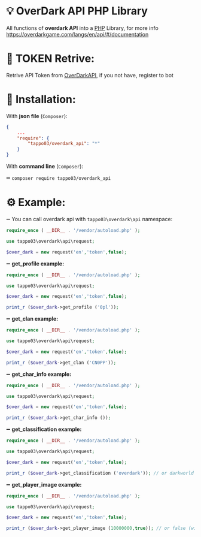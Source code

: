 # 💡 OverDark API PHP Library
All functions of <b>overdark API</b> into a <a href = 'https://php.net'>PHP</a> Library, for more info https://overdarkgame.com/langs/en/api/#/documentation

# 🔗 TOKEN Retrive:
Retrive API Token from <a href = 't.me/OverDarkAPI_bot'>OverDarkAPI</a>, if you not have, register to bot

# 💾 Installation:
With <b>json file</b> (<code>Composer</code>):
``` json
{
    ...
    "require": {
        "tappo03/overdark_api": "*"
    }
}
```
With <b>command line</b> (<code>Composer</code>):

➖ <code>composer require tappo03/overdark_api</code>
# ⚙️ Example:
➖ You can call overdark api with <code>tappo03\overdark\api</code> namespace:
```php
require_once ( __DIR__ . '/vendor/autoload.php' );

use tappo03\overdark\api\request;

$over_dark = new request('en','token',false);
```
➖ <b>get_profile example:</b>
```php
require_once ( __DIR__ . '/vendor/autoload.php' );

use tappo03\overdark\api\request;

$over_dark = new request('en','token',false);

print_r ($over_dark->get_profile ('0pl'));
```
➖ <b>get_clan example:</b>
```php
require_once ( __DIR__ . '/vendor/autoload.php' );

use tappo03\overdark\api\request;

$over_dark = new request('en','token',false);

print_r ($over_dark->get_clan ('CN0PP'));
```
➖ <b>get_char_info example:</b>
```php
require_once ( __DIR__ . '/vendor/autoload.php' );

use tappo03\overdark\api\request;

$over_dark = new request('en','token',false);

print_r ($over_dark->get_char_info ());
```
➖ <b>get_classification example:</b>
```php
require_once ( __DIR__ . '/vendor/autoload.php' );

use tappo03\overdark\api\request;

$over_dark = new request('en','token',false);

print_r ($over_dark->get_classification ('overdark')); // or darkworld
```
➖ <b>get_player_image example:</b> 
```php
require_once ( __DIR__ . '/vendor/autoload.php' );

use tappo03\overdark\api\request;

$over_dark = new request('en','token',false);

print_r ($over_dark->get_player_image (10000000,true)); // or false (without background)
```
